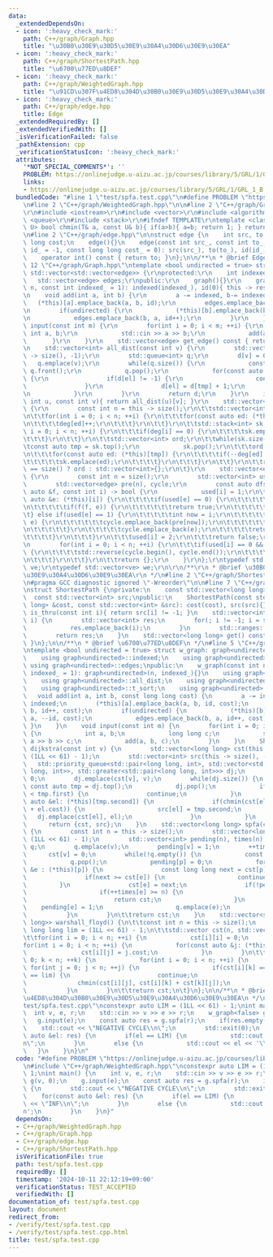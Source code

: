 ```yaml
---
data:
  _extendedDependsOn:
  - icon: ':heavy_check_mark:'
    path: C++/graph/Graph.hpp
    title: "\u30B0\u30E9\u30D5\u30E9\u30A4\u30D6\u30E9\u30EA"
  - icon: ':heavy_check_mark:'
    path: C++/graph/ShortestPath.hpp
    title: "\u6700\u77ED\u8DEF"
  - icon: ':heavy_check_mark:'
    path: C++/graph/WeightedGraph.hpp
    title: "\u91CD\u307F\u4ED8\u304D\u30B0\u30E9\u30D5\u30E9\u30A4\u30D6\u30E9\u30EA"
  - icon: ':heavy_check_mark:'
    path: C++/graph/edge.hpp
    title: Edge
  _extendedRequiredBy: []
  _extendedVerifiedWith: []
  _isVerificationFailed: false
  _pathExtension: cpp
  _verificationStatusIcon: ':heavy_check_mark:'
  attributes:
    '*NOT_SPECIAL_COMMENTS*': ''
    PROBLEM: https://onlinejudge.u-aizu.ac.jp/courses/library/5/GRL/1/GRL_1_B
    links:
    - https://onlinejudge.u-aizu.ac.jp/courses/library/5/GRL/1/GRL_1_B
  bundledCode: "#line 1 \"test/spfa.test.cpp\"\n#define PROBLEM \"https://onlinejudge.u-aizu.ac.jp/courses/library/5/GRL/1/GRL_1_B\"\
    \n#line 2 \"C++/graph/WeightedGraph.hpp\"\n\n#line 2 \"C++/graph/Graph.hpp\"\n\
    \r\n#include <iostream>\r\n#include <vector>\r\n#include <algorithm>\r\n#include\
    \ <queue>\r\n#include <stack>\r\n#ifndef TEMPLATE\r\ntemplate <class T, class\
    \ U> bool chmin(T& a, const U& b){ if(a>b){ a=b; return 1; } return 0; }\r\n#endif\r\
    \n#line 2 \"C++/graph/edge.hpp\"\n\nstruct edge {\n    int src, to, id;\n    long\
    \ long cost;\n    edge(){}\n    edge(const int src_, const int to_, const int\
    \ id_ = -1, const long long cost_ = 0): src(src_), to(to_), id(id_), cost(cost_){}\n\
    \    operator int() const { return to; }\n};\n\n/**\n * @brief Edge\n */\n#line\
    \ 12 \"C++/graph/Graph.hpp\"\ntemplate <bool undirected = true> struct graph:\
    \ std::vector<std::vector<edge>> {\r\nprotected:\r\n    int indexed, id;\r\n \
    \   std::vector<edge> edges;\r\npublic:\r\n    graph(){}\r\n    graph(const int\
    \ n, const int indexed_ = 1): indexed(indexed_), id(0){ this -> resize(n); }\r\
    \n    void add(int a, int b) {\r\n        a -= indexed, b-= indexed;\r\n     \
    \   (*this)[a].emplace_back(a, b, id);\r\n        edges.emplace_back(a, b, id++);\r\
    \n        if(undirected) {\r\n            (*this)[b].emplace_back(b, a, --id);\r\
    \n            edges.emplace_back(b, a, id++);\r\n        }\r\n    }\r\n    void\
    \ input(const int m) {\r\n        for(int i = 0; i < m; ++i) {\r\n           \
    \ int a, b;\r\n            std::cin >> a >> b;\r\n            add(a, b);\r\n \
    \       }\r\n    }\r\n    std::vector<edge> get_edge() const { return edges; }\r\
    \n    std::vector<int> all_dist(const int v) {\r\n        std::vector<int> d(this\
    \ -> size(), -1);\r\n        std::queue<int> q;\r\n        d[v] = 0;\r\n     \
    \   q.emplace(v);\r\n        while(q.size()) {\r\n            const int tmp =\
    \ q.front();\r\n            q.pop();\r\n            for(const auto &el: (*this)[tmp])\
    \ {\r\n                if(d[el] != -1) {\r\n                    continue;\r\n\
    \                }\r\n                d[el] = d[tmp] + 1;\r\n                q.emplace(el);\r\
    \n            }\r\n        }\r\n        return d;\r\n    }\r\n    int dist(const\
    \ int u, const int v){ return all_dist(u)[v]; }\r\n    std::vector<int> t_sort()\
    \ {\r\n        const int n = this -> size();\r\n\t\tstd::vector<int> deg(n);\r\
    \n\t\tfor(int i = 0; i < n; ++i) {\r\n\t\t\tfor(const auto ed: (*this)[i]) {\r\
    \n\t\t\t\tdeg[ed]++;\r\n\t\t\t}\r\n\t\t}\r\n\t\tstd::stack<int> sk;\r\n\t\tfor(int\
    \ i = 0; i < n; ++i) {\r\n\t\t\tif(deg[i] == 0) {\r\n\t\t\t\tsk.emplace(i);\r\n\
    \t\t\t}\r\n\t\t}\r\n\t\tstd::vector<int> ord;\r\n\t\twhile(sk.size()) {\r\n\t\t\
    \tconst auto tmp = sk.top();\r\n            sk.pop();\r\n\t\t\tord.emplace_back(tmp);\r\
    \n\t\t\tfor(const auto ed: (*this)[tmp]) {\r\n\t\t\t\tif(--deg[ed] == 0) {\r\n\
    \t\t\t\t\tsk.emplace(ed);\r\n\t\t\t\t}\r\n\t\t\t}\r\n\t\t}\r\n\t\treturn ord.size()\
    \ == size() ? ord : std::vector<int>{};\r\n\t}\r\n    std::vector<edge> cycle()\
    \ {\r\n        const int n = size();\r\n        std::vector<int> used(n);\r\n\
    \        std::vector<edge> pre(n), cycle;\r\n        const auto dfs = [&](const\
    \ auto &f, const int i) -> bool {\r\n            used[i] = 1;\r\n\t\t\tfor(const\
    \ auto &e: (*this)[i]) {\r\n\t\t\t\tif(used[e] == 0) {\r\n\t\t\t\t\tpre[e] = e;\r\
    \n\t\t\t\t\tif(f(f, e)) {\r\n\t\t\t\t\t\treturn true;\r\n\t\t\t\t\t}\r\n\t\t\t\
    \t} else if(used[e] == 1) {\r\n\t\t\t\t\tint now = i;\r\n\t\t\t\t\twhile(now !=\
    \ e) {\r\n\t\t\t\t\t\tcycle.emplace_back(pre[now]);\r\n\t\t\t\t\t\tnow = pre[now].src;\r\
    \n\t\t\t\t\t}\r\n\t\t\t\t\tcycle.emplace_back(e);\r\n\t\t\t\t\treturn true;\r\n\
    \t\t\t\t}\r\n\t\t\t}\r\n\t\t\tused[i] = 2;\r\n\t\t\treturn false;\r\n        };\r\
    \n        for(int i = 0; i < n; ++i) {\r\n\t\t\tif(used[i] == 0 && dfs(dfs, i))\
    \ {\r\n\t\t\t\tstd::reverse(cycle.begin(), cycle.end());\r\n\t\t\t\treturn cycle;\r\
    \n\t\t\t}\r\n\t\t}\r\n\t\treturn {};\r\n    }\r\n};\r\ntypedef std::vector<edge>\
    \ ve;\r\ntypedef std::vector<ve> we;\r\n\r\n/**\r\n * @brief \u30B0\u30E9\u30D5\
    \u30E9\u30A4\u30D6\u30E9\u30EA\r\n */\n#line 2 \"C++/graph/ShortestPath.hpp\"\n\
    \n#pragma GCC diagnostic ignored \"-Wreorder\"\n\n#line 7 \"C++/graph/ShortestPath.hpp\"\
    \nstruct ShortestPath {\nprivate:\n    const std::vector<long long> cost;\n  \
    \  const std::vector<int> src;\npublic:\n    ShortestPath(const std::vector<long\
    \ long> &cost, const std::vector<int> &src): cost(cost), src(src){}\n    bool\
    \ is_thru(const int i){ return src[i] != -1; }\n    std::vector<int> path(int\
    \ i) {\n        std::vector<int> res;\n        for(; i != -1; i = src[i]) {\n\
    \            res.emplace_back(i);\n        }\n        std::ranges::reverse(res);\n\
    \        return res;\n    }\n    std::vector<long long> get() const { return cost;\
    \ }\n};\n\n/**\n * @brief \u6700\u77ED\u8DEF\n */\n#line 5 \"C++/graph/WeightedGraph.hpp\"\
    \ntemplate <bool undirected = true> struct w_graph: graph<undirected> {\nprotected:\n\
    \    using graph<undirected>::indexed;\n    using graph<undirected>::id;\n   \
    \ using graph<undirected>::edges;\npublic:\n    w_graph(const int n, const int\
    \ indexed_ = 1): graph<undirected>(n, indexed_){}\n    using graph<undirected>::get_edge;\n\
    \    using graph<undirected>::all_dist;\n    using graph<undirected>::dist;\n\
    \    using graph<undirected>::t_sort;\n    using graph<undirected>::cycle;\n \
    \   void add(int a, int b, const long long cost) {\n        a -= indexed, b -=\
    \ indexed;\n        (*this)[a].emplace_back(a, b, id, cost);\n        edges.emplace_back(a,\
    \ b, id++, cost);\n        if(undirected) {\n            (*this)[b].emplace_back(b,\
    \ a, --id, cost);\n            edges.emplace_back(b, a, id++, cost);\n       \
    \ }\n    }\n    void input(const int m) {\n        for(int i = 0; i < m; ++i)\
    \ {\n            int a, b;\n            long long c;\n            std::cin >>\
    \ a >> b >> c;\n            add(a, b, c);\n        }\n    }\n    ShortestPath\
    \ dijkstra(const int v) {\n        std::vector<long long> cst(this -> size(),\
    \ (1LL << 61) - 1);\n        std::vector<int> src(this -> size(), -1);\n     \
    \   std::priority_queue<std::pair<long long, int>, std::vector<std::pair<long\
    \ long, int>>, std::greater<std::pair<long long, int>>> dj;\n        cst[v] =\
    \ 0;\n        dj.emplace(cst[v], v);\n        while(dj.size()) {\n           \
    \ const auto tmp = dj.top();\n            dj.pop();\n            if(cst[tmp.second]\
    \ < tmp.first) {\n                continue;\n            }\n            for(const\
    \ auto &el: (*this)[tmp.second]) {\n                if(chmin(cst[el], tmp.first\
    \ + el.cost)) {\n                    src[el] = tmp.second;\n                 \
    \   dj.emplace(cst[el], el);\n                }\n            }\n        }\n  \
    \      return {cst, src};\n    }\n    std::vector<long long> spfa(const int v)\
    \ {\n        const int n = this -> size();\n        std::vector<long long> cst(n,\
    \ (1LL << 61) - 1);\n        std::vector<int> pending(n), times(n);\n        std::queue<int>\
    \ q;\n        q.emplace(v);\n        pending[v] = 1;\n        ++times[v];\n  \
    \      cst[v] = 0;\n        while(!q.empty()) {\n            const int p = q.front();\n\
    \            q.pop();\n            pending[p] = 0;\n            for(const auto\
    \ &e : (*this)[p]) {\n                const long long next = cst[p] + e.cost;\n\
    \                if(next >= cst[e]) {\n                    continue;\n       \
    \         }\n                cst[e] = next;\n                if(!pending[e]) {\n\
    \                    if(++times[e] >= n) {\n                        cst.clear();\n\
    \                        return cst;\n                    }\n                \
    \    pending[e] = 1;\n                    q.emplace(e);\n                }\n \
    \           }\n        }\n\t\treturn cst;\n    }\n    std::vector<std::vector<long\
    \ long>> warshall_floyd() {\n\t\tconst int n = this -> size();\n        const\
    \ long long lim = (1LL << 61) - 1;\n\t\tstd::vector cst(n, std::vector(n, lim));\n\
    \t\tfor(int i = 0; i < n; ++i) {\n            cst[i][i] = 0;\n        }\n\t\t\
    for(int i = 0; i < n; ++i) {\n            for(const auto &j: (*this)[i]) {\n \
    \               cst[i][j] = j.cost;\n            }\n        }\n\t\tfor(int k =\
    \ 0; k < n; ++k) {\n            for(int i = 0; i < n; ++i) {\n               \
    \ for(int j = 0; j < n; ++j) {\n                    if(cst[i][k] == lim || cst[k][j]\
    \ == lim) {\n                        continue;\n                    }\n      \
    \              chmin(cst[i][j], cst[i][k] + cst[k][j]);\n                }\n \
    \           }\n        }\n\t\treturn cst;\n\t}\n};\n\n/**\n * @brief \u91CD\u307F\
    \u4ED8\u304D\u30B0\u30E9\u30D5\u30E9\u30A4\u30D6\u30E9\u30EA\n */\n#line 3 \"\
    test/spfa.test.cpp\"\nconstexpr auto LIM = (1LL << 61) - 1;\nint main() {\n  \
    \  int v, e, r;\n    std::cin >> v >> e >> r;\n    w_graph<false> g(v, 0);\n \
    \   g.input(e);\n    const auto res = g.spfa(r);\n    if(res.empty()) {\n    \
    \    std::cout << \"NEGATIVE CYCLE\\n\";\n        std::exit(0);\n    }\n    for(const\
    \ auto &el: res) {\n        if(el == LIM) {\n            std::cout << \"INF\\\
    n\";\n        }\n        else {\n            std::cout << el << '\\n';\n     \
    \   }\n    }\n}\n"
  code: "#define PROBLEM \"https://onlinejudge.u-aizu.ac.jp/courses/library/5/GRL/1/GRL_1_B\"\
    \n#include \"C++/graph/WeightedGraph.hpp\"\nconstexpr auto LIM = (1LL << 61) -\
    \ 1;\nint main() {\n    int v, e, r;\n    std::cin >> v >> e >> r;\n    w_graph<false>\
    \ g(v, 0);\n    g.input(e);\n    const auto res = g.spfa(r);\n    if(res.empty())\
    \ {\n        std::cout << \"NEGATIVE CYCLE\\n\";\n        std::exit(0);\n    }\n\
    \    for(const auto &el: res) {\n        if(el == LIM) {\n            std::cout\
    \ << \"INF\\n\";\n        }\n        else {\n            std::cout << el << '\\\
    n';\n        }\n    }\n}"
  dependsOn:
  - C++/graph/WeightedGraph.hpp
  - C++/graph/Graph.hpp
  - C++/graph/edge.hpp
  - C++/graph/ShortestPath.hpp
  isVerificationFile: true
  path: test/spfa.test.cpp
  requiredBy: []
  timestamp: '2024-10-11 22:12:19+09:00'
  verificationStatus: TEST_ACCEPTED
  verifiedWith: []
documentation_of: test/spfa.test.cpp
layout: document
redirect_from:
- /verify/test/spfa.test.cpp
- /verify/test/spfa.test.cpp.html
title: test/spfa.test.cpp
---
```

